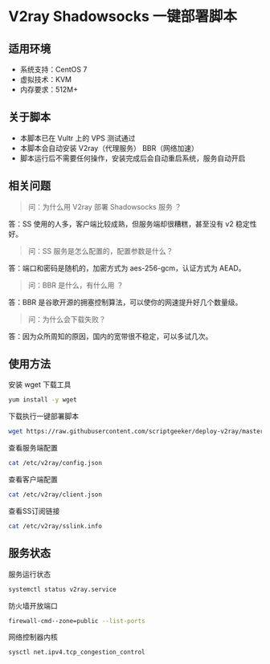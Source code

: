 # V2ray Shadowsocks 一键部署脚本

## 适用环境

-   系统支持：CentOS 7
-   虚拟技术：KVM
-   内存要求：512M+

## 关于脚本

-   本脚本已在 Vultr 上的 VPS 测试通过
-   本脚本会自动安装 V2ray（代理服务） BBR（网络加速）
-   脚本运行后不需要任何操作，安装完成后会自动重启系统，服务自动开启

## 相关问题

> 问：为什么用 V2ray 部署 Shadowsocks 服务 ？

答：SS 使用的人多，客户端比较成熟，但服务端却很糟糕，甚至没有 v2 稳定性好。

> 问：SS 服务是怎么配置的，配置参数是什么？

答：端口和密码是随机的，加密方式为 aes-256-gcm，认证方式为 AEAD。

> 问：BBR 是什么，有什么用 ？

答：BBR 是谷歌开源的拥塞控制算法，可以使你的网速提升好几个数量级。

> 问：为什么会下载失败？

答：因为众所周知的原因，国内的宽带很不稳定，可以多试几次。

## 使用方法

安装 wget 下载工具
```bash
yum install -y wget
```

下载执行一键部署脚本
```bash
wget https://raw.githubusercontent.com/scriptgeeker/deploy-v2ray/master/v2ss.py && sudo python v2ss.py
```

查看服务端配置

```bash
cat /etc/v2ray/config.json
```

查看客户端配置
```bash
cat /etc/v2ray/client.json
```

查看SS订阅链接

```bash
cat /etc/v2ray/sslink.info
```

## 服务状态

服务运行状态

```bash
systemctl status v2ray.service
```

防火墙开放端口

```bash
firewall-cmd--zone=public --list-ports
```

网络控制器内核
```bash
sysctl net.ipv4.tcp_congestion_control
```
